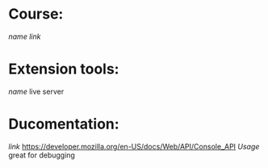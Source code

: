 
# Course:
*name*
*link*

# Extension tools:
*name*
live server

# Ducomentation:
*link*
https://developer.mozilla.org/en-US/docs/Web/API/Console_API
*Usage*
great for debugging